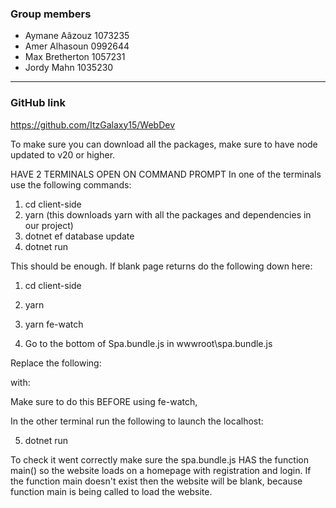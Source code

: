 ### Group members

- Aymane Aâzouz 1073235
- Amer Alhasoun 0992644
- Max Bretherton 1057231
- Jordy Mahn 1035230

---

### GitHub link

https://github.com/ItzGalaxy15/WebDev


<!-- ------------IMPORTANT------------- -->

<!-- INFO: -->

To make sure you can download all the packages, make sure to have node updated to v20 or higher. 

<!-- HOW TO RUN -->

HAVE 2 TERMINALS OPEN ON COMMAND PROMPT
In one of the terminals use the following commands:

1. cd client-side
2. yarn (this downloads yarn with all the packages and dependencies in our project)
3. dotnet ef database update
4. dotnet run

This should be enough. If blank page returns do the following down here: 

1. cd client-side
2. yarn
3. yarn fe-watch

4. Go to the bottom of Spa.bundle.js in wwwroot\spa.bundle.js

Replace the following:

<!-- __webpack_require__.r(__webpack_exports__);
/* harmony import */ var react__WEBPACK_IMPORTED_MODULE_0__ = __webpack_require__(/*! react */ "./node_modules/react/index.js");
/* harmony import */ var react__WEBPACK_IMPORTED_MODULE_0___default = /*#__PURE__*/__webpack_require__.n(react__WEBPACK_IMPORTED_MODULE_0__);
/* harmony import */ var react_dom_client__WEBPACK_IMPORTED_MODULE_1__ = __webpack_require__(/*! react-dom/client */ "./node_modules/react-dom/client.js");
/* harmony import */ var react_router_dom__WEBPACK_IMPORTED_MODULE_3__ = __webpack_require__(/*! react-router-dom */ "./node_modules/react-router-dom/dist/index.js");
/* harmony import */ var _App__WEBPACK_IMPORTED_MODULE_2__ = __webpack_require__(/*! ./App */ "./App.tsx");




var rootElement = document.getElementById('root');
if (rootElement) {
  var root = (0,react_dom_client__WEBPACK_IMPORTED_MODULE_1__.createRoot)(rootElement);
  root.render(/*#__PURE__*/react__WEBPACK_IMPORTED_MODULE_0___default().createElement((react__WEBPACK_IMPORTED_MODULE_0___default().StrictMode), null, /*#__PURE__*/react__WEBPACK_IMPORTED_MODULE_0___default().createElement(react_router_dom__WEBPACK_IMPORTED_MODULE_3__.BrowserRouter, null, /*#__PURE__*/react__WEBPACK_IMPORTED_MODULE_0___default().createElement(_App__WEBPACK_IMPORTED_MODULE_2__["default"], null))));
}
})();

spa = __webpack_exports__;
/******/ })()
; -->

with:

<!-- __webpack_require__.r(__webpack_exports__);
/* harmony export */ __webpack_require__.d(__webpack_exports__, {
/* harmony export */   main: () => (/* binding */ main)
/* harmony export */ });
/* harmony import */ var react__WEBPACK_IMPORTED_MODULE_0__ = __webpack_require__(/*! react */ "./node_modules/react/index.js");
/* harmony import */ var react__WEBPACK_IMPORTED_MODULE_0___default = /*#__PURE__*/__webpack_require__.n(react__WEBPACK_IMPORTED_MODULE_0__);
/* harmony import */ var react_dom_client__WEBPACK_IMPORTED_MODULE_1__ = __webpack_require__(/*! react-dom/client */ "./node_modules/react-dom/client.js");
/* harmony import */ var react_router_dom__WEBPACK_IMPORTED_MODULE_3__ = __webpack_require__(/*! react-router-dom */ "./node_modules/react-router-dom/dist/index.js");
/* harmony import */ var _App__WEBPACK_IMPORTED_MODULE_2__ = __webpack_require__(/*! ./App */ "./App.tsx");


  
  var main = function main(){
    var rootElement = document.getElementById('root');
    if (rootElement) {
      var root = (0,react_dom_client__WEBPACK_IMPORTED_MODULE_1__.createRoot)(rootElement);
      root.render(/*#__PURE__*/react__WEBPACK_IMPORTED_MODULE_0___default().createElement((react__WEBPACK_IMPORTED_MODULE_0___default().StrictMode), null, /*#__PURE__*/react__WEBPACK_IMPORTED_MODULE_0___default().createElement(react_router_dom__WEBPACK_IMPORTED_MODULE_3__.BrowserRouter, null, /*#__PURE__*/react__WEBPACK_IMPORTED_MODULE_0___default().createElement(_App__WEBPACK_IMPORTED_MODULE_2__["default"], null))));
    }
  }
  })();
  
  spa = __webpack_exports__;
  /******/ })()
  ; -->


Make sure to do this BEFORE using fe-watch, 

In the other terminal run the following to launch the localhost:

5. dotnet run  

To check it went correctly make sure the spa.bundle.js HAS the function main() so the website loads on a homepage with registration and login.
If the function main doesn't exist then the website will be blank, because function main is being called to load the website.
